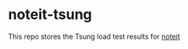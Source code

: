 # noteit-tsung
This repo stores the Tsung load test results for <a href="https://github.com/scalableinternetservices/noteit">noteit</a> 
